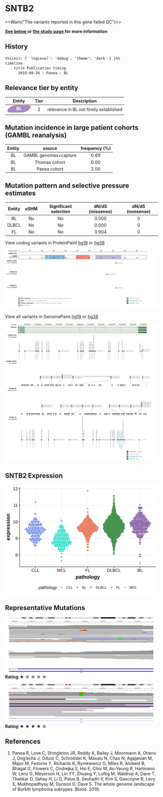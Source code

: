 # SNTB2

<<Warn("The variants reported in this gene failed QC")>>

**[See below ](#representative-mutations) or [the study page ](papers/paneaWholeGenomeLandscape2019.md#tier-2) for more information**

## History
```mermaid
%%{init: { 'logLevel': 'debug', 'theme': 'dark' } }%%
timeline
    title Publication timing
      2019-09-26 : Panea : BL
```

## Relevance tier by entity

|Entity|Tier|Description                           |
|:------:|:----:|--------------------------------------|
|![BL](images/icons/BL_tier2.png)    |2   |relevance in BL not firmly established|

## Mutation incidence in large patient cohorts (GAMBL reanalysis)

|Entity|source               |frequency (%)|
|:------:|:---------------------:|:-------------:|
|BL    |GAMBL genomes+capture|0.69         |
|BL    |Thomas cohort        |0.00         |
|BL    |Panea cohort         |2.00         |

## Mutation pattern and selective pressure estimates

|Entity|aSHM|Significant selection|dN/dS (missense)|dN/dS (nonsense)|
|:------:|:----:|:---------------------:|:----------------:|:----------------:|
|BL    |No  |No                   |0.000           |0               |
|DLBCL |No  |No                   |0.000           |0               |
|FL    |No  |No                   |3.904           |0               |


View coding variants in ProteinPaint [hg19](https://morinlab.github.io/LLMPP/GAMBL/SNTB2_protein.html)  or [hg38](https://morinlab.github.io/LLMPP/GAMBL/SNTB2_protein_hg38.html)

![](images/proteinpaint/SNTB2_NM_006750.svg)

View all variants in GenomePaint [hg19](https://morinlab.github.io/LLMPP/GAMBL/SNTB2.html)  or [hg38](https://morinlab.github.io/LLMPP/GAMBL/SNTB2_hg38.html)

![](images/proteinpaint/SNTB2.svg)

## SNTB2 Expression
![](images/gene_expression/SNTB2_by_pathology.svg)
<!-- ORIGIN: paneaWholeGenomeLandscape2019 -->
<!-- BL: paneaWholeGenomeLandscape2019 -->

## Representative Mutations

![](primary/Panea_SNTB2_1.svg)
**Rating**
&starf; &star; &star; &star; &star; 

![](primary/Panea_SNTB2_2.svg)
**Rating**
&starf; &starf; &starf; &starf; &star; 


## References
1.  Panea R, Love C, Shingleton JR, Reddy A, Bailey J, Moormann A, Otieno J, Ong’echa J, Oduor C, Schroêder K, Masalu N, Chao N, Agajanian M, Major M, Fedoriw Y, Richards K, Rymkiewicz G, Miles R, Alobeid B, Bhagat G, Flowers C, Ondrejka S, Hsi E, Choi W, Au-Yeung R, Hartmann W, Lenz G, Meyerson H, Lin YY, Zhuang Y, Luftig M, Waldrop A, Dave T, Thakkar D, Sahay H, Li G, Palus B, Seshadri V, Kim S, Gascoyne R, Levy S, Mukhopadhyay M, Dunson D, Dave S. The whole genome landscape of Burkitt lymphoma subtypes. Blood. 2019; 
